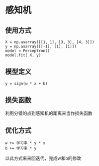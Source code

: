 # 感知机

## 使用方式

    X = np.asarray([[1, 1], [3, 3], [4, 3]])
    y = np.asarray([[-1], [1], [1]])
    model = Perceptron()
    model.fit( X, y)

## 模型定义

    y = sign(w * x + b)

## 损失函数
利用分错的点到感知机的距离来当作损失函数

## 优化方式

    w += 学习率 * y * x
    b += 学习率 * y

以此方式来来回迭代，完成w和b的修改